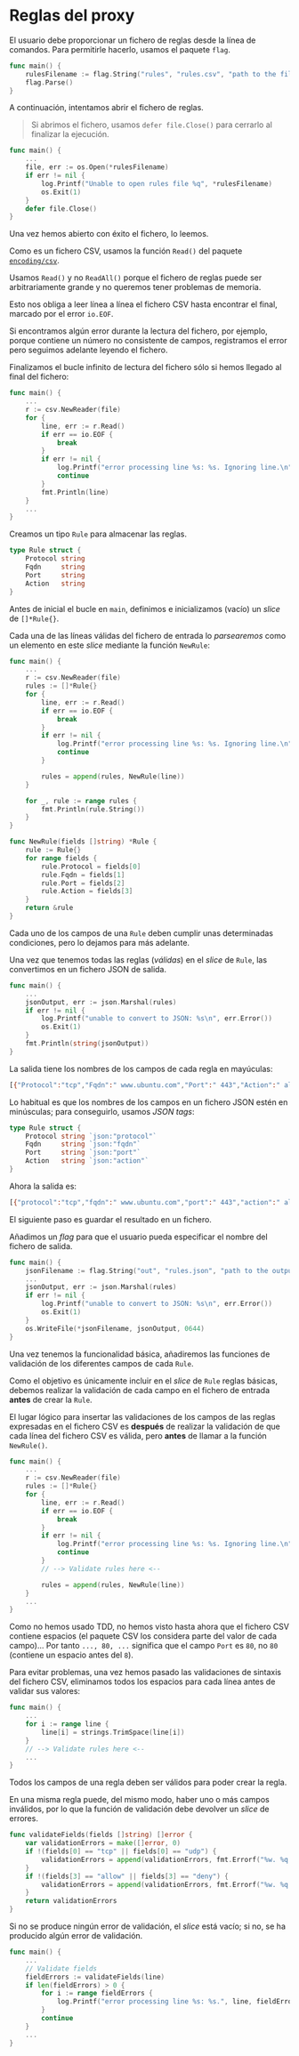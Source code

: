 # Reglas del proxy

El usuario debe proporcionar un fichero de reglas desde la línea de comandos.
Para permitirle hacerlo, usamos el paquete `flag`.

```go
func main() {
    rulesFilename := flag.String("rules", "rules.csv", "path to the file containing the rules to process")
    flag.Parse()
}
```

A continuación, intentamos abrir el fichero de reglas.

> Si abrimos el fichero, usamos `defer file.Close()` para cerrarlo al finalizar la ejecución.

```go
func main() {
    ...
    file, err := os.Open(*rulesFilename)
    if err != nil {
        log.Printf("Unable to open rules file %q", *rulesFilename)
        os.Exit(1)
    }
    defer file.Close()
}
```

Una vez hemos abierto con éxito el fichero, lo leemos.

Como es un fichero CSV, usamos la función `Read()` del paquete [`encoding/csv`](https://pkg.go.dev/encoding/csv).

Usamos `Read()` y no `ReadAll()` porque el fichero de reglas puede ser arbitrariamente grande y no queremos tener problemas de memoria.

Esto nos obliga a leer línea a línea el fichero CSV hasta encontrar el final, marcado por el error `io.EOF`.

Si encontramos algún error durante la lectura del fichero, por ejemplo, porque contiene un número no consistente de campos, registramos el error pero seguimos adelante leyendo el fichero.

Finalizamos el bucle infinito de lectura del fichero sólo si hemos llegado al final del fichero:

```go
func main() {
    ...
    r := csv.NewReader(file)
    for {
        line, err := r.Read()
        if err == io.EOF {
            break
        }
        if err != nil {
            log.Printf("error processing line %s: %s. Ignoring line.\n", line, err.Error())
            continue
        }
        fmt.Println(line)
    }
    ...
}
```

Creamos un tipo `Rule` para almacenar las reglas.

```go
type Rule struct {
    Protocol string
    Fqdn     string
    Port     string
    Action   string
}
```

Antes de inicial el bucle en `main`, definimos e inicializamos (vacío) un *slice* de `[]*Rule{}`.

Cada una de las líneas válidas del fichero de entrada lo *parsearemos* como un elemento en este *slice* mediante la función `NewRule`:

```go
func main() {
    ...
    r := csv.NewReader(file)
    rules := []*Rule{}
    for {
        line, err := r.Read()
        if err == io.EOF {
            break
        }
        if err != nil {
            log.Printf("error processing line %s: %s. Ignoring line.\n", line, err.Error())
            continue
        }

        rules = append(rules, NewRule(line))
    }

    for _, rule := range rules {
        fmt.Println(rule.String())
    }
}

func NewRule(fields []string) *Rule {
    rule := Rule{}
    for range fields {
        rule.Protocol = fields[0]
        rule.Fqdn = fields[1]
        rule.Port = fields[2]
        rule.Action = fields[3]
    }
    return &rule
}
```

Cada uno de los campos de una `Rule` deben cumplir unas determinadas condiciones, pero lo dejamos para más adelante.

Una vez que tenemos todas las reglas (*válidas*) en el *slice* de `Rule`, las convertimos en un fichero JSON de salida.

```go
func main() {
    ...
    jsonOutput, err := json.Marshal(rules)
    if err != nil {
        log.Printf("unable to convert to JSON: %s\n", err.Error())
        os.Exit(1)
    }
    fmt.Println(string(jsonOutput))
}
```

La salida tiene los nombres de los campos de cada regla en mayúculas:

```bash
[{"Protocol":"tcp","Fqdn":" www.ubuntu.com","Port":" 443","Action":" allow"},{"Protocol":"tcp","Fqdn":" www.badsite.com","Port":" 80","Action":" deny"}]
```

Lo habitual es que los nombres de los campos en un fichero JSON estén en minúsculas; para conseguirlo, usamos *JSON tags*:

```go
type Rule struct {
    Protocol string `json:"protocol"`
    Fqdn     string `json:"fqdn"`
    Port     string `json:"port"`
    Action   string `json:"action"`
}
```

Ahora la salida es:

```bash
[{"protocol":"tcp","fqdn":" www.ubuntu.com","port":" 443","action":" allow"},{"protocol":"tcp","fqdn":" www.badsite.com","port":" 80","action":" deny"}]
```

El siguiente paso es guardar el resultado en un fichero.

Añadimos un *flag* para que el usuario pueda especificar el nombre del fichero de salida.

```go
func main() {
    jsonFilename := flag.String("out", "rules.json", "path to the output JSON file containing the processed rules")
    ...
    jsonOutput, err := json.Marshal(rules)
    if err != nil {
        log.Printf("unable to convert to JSON: %s\n", err.Error())
        os.Exit(1)
    }
    os.WriteFile(*jsonFilename, jsonOutput, 0644)
}
```

Una vez tenemos la funcionalidad básica, añadiremos las funciones de validación de los diferentes campos de cada `Rule`.

Como el objetivo es únicamente incluir en el *slice* de `Rule` reglas básicas, debemos realizar la validación de cada campo en el fichero de entrada **antes** de crear la `Rule`.

El lugar lógico para insertar las validaciones de los campos de las reglas expresadas en el fichero CSV es **después** de realizar la validación de que cada línea del fichero CSV es válida, pero **antes** de llamar a la función `NewRule()`.

```go
func main() {
    ...
    r := csv.NewReader(file)
    rules := []*Rule{}
    for {
        line, err := r.Read()
        if err == io.EOF {
            break
        }
        if err != nil {
            log.Printf("error processing line %s: %s. Ignoring line.\n", line, err.Error())
            continue
        }
        // --> Validate rules here <--

        rules = append(rules, NewRule(line))
    }
    ...
}
```

Como no hemos usado TDD, no hemos visto hasta ahora que el fichero CSV contiene espacios (el paquete CSV los considera parte del valor de cada campo)... Por tanto `..., 80, ...` significa que el campo `Port` es `80`, no `80` (contiene un espacio antes del `8`).

Para evitar problemas, una vez hemos pasado las validaciones de sintaxis del fichero CSV, eliminamos todos los espacios para cada línea antes de validar sus valores:

```go
func main() {
    ...
    for i := range line {
        line[i] = strings.TrimSpace(line[i])
    }
    // --> Validate rules here <--
    ...
}
```

Todos los campos de una regla deben ser válidos para poder crear la regla.

En una misma regla puede, del mismo modo, haber uno o más campos inválidos, por lo que la función de validación debe devolver un *slice* de errores.

```go
func validateFields(fields []string) []error {
    var validationErrors = make([]error, 0)
    if !(fields[0] == "tcp" || fields[0] == "udp") {
        validationErrors = append(validationErrors, fmt.Errorf("%w. %q must be one of 'tcp' or 'udp'", ErrInvalidProtocol, fields[0]))
    }
    if !(fields[3] == "allow" || fields[3] == "deny") {
        validationErrors = append(validationErrors, fmt.Errorf("%w. %q must be one of 'allow' or 'deny'", ErrInvalidAction, fields[3]))
    }
    return validationErrors
}
```

Si no se produce ningún error de validación, el *slice* está vacío; si no, se ha producido algún error de validación.

```go
func main() {
    ...
    // Validate fields
    fieldErrors := validateFields(line)
    if len(fieldErrors) > 0 {
        for i := range fieldErrors {
            log.Printf("error processing line %s: %s.", line, fieldErrors[i])
        }
        continue
    }
    ...
}
```
